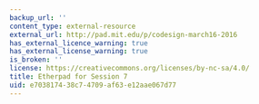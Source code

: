```yaml
---
backup_url: ''
content_type: external-resource
external_url: http://pad.mit.edu/p/codesign-march16-2016
has_external_licence_warning: true
has_external_license_warning: true
is_broken: ''
license: https://creativecommons.org/licenses/by-nc-sa/4.0/
title: Etherpad for Session 7
uid: e7038174-38c7-4709-af63-e12aae067d77
---
```

